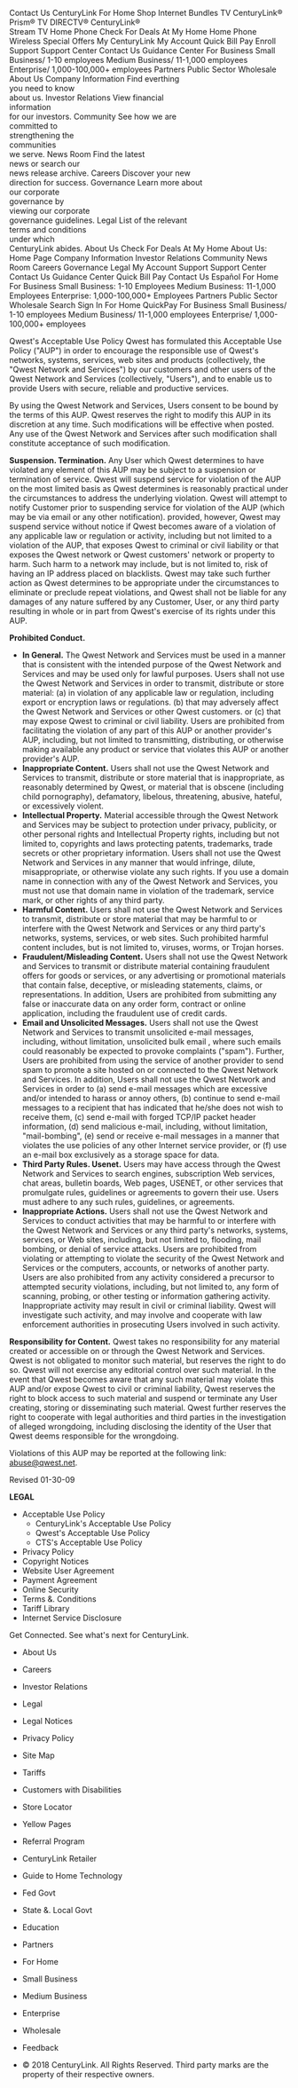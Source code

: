 Contact Us CenturyLink For Home Shop Internet Bundles TV CenturyLink®  
Prism® TV DIRECTV® CenturyLink®  
Stream TV Home Phone Check For Deals At My Home Home Phone Wireless Special Offers My CenturyLink My Account Quick Bill Pay Enroll Support Support Center Contact Us Guidance Center For Business Small Business/ 1-10 employees Medium Business/ 11-1,000 employees Enterprise/ 1,000-100,000+ employees Partners Public Sector Wholesale About Us Company Information Find everthing  
you need to know  
about us. Investor Relations View financial  
information  
for our investors. Community See how we are  
committed to  
strengthening the  
communities  
we serve. News Room Find the latest  
news or search our  
news release archive. Careers Discover your new  
direction for success. Governance Learn more about  
our corporate  
governance by  
viewing our corporate  
governance guidelines. Legal List of the relevant  
terms and conditions  
under which  
CenturyLink abides. About Us Check For Deals At My Home About Us: Home Page Company Information Investor Relations Community News Room Careers Governance Legal My Account Support Support Center Contact Us Guidance Center Quick Bill Pay Contact Us Español For Home For Business Small Business: 1-10 Employees Medium Business: 11-1,000 Employees Enterprise: 1,000-100,000+ Employees Partners Public Sector Wholesale Search Sign In For Home QuickPay For Business Small Business/ 1-10 employees Medium Business/ 11-1,000 employees Enterprise/ 1,000-100,000+ employees

Qwest's Acceptable Use Policy Qwest has formulated this Acceptable Use Policy ("AUP") in order to encourage the responsible use of Qwest's networks, systems, services, web sites and products (collectively, the "Qwest Network and Services") by our customers and other users of the Qwest Network and Services (collectively, "Users"), and to enable us to provide Users with secure, reliable and productive services.   

By using the Qwest Network and Services, Users consent to be bound by the terms of this AUP. Qwest reserves the right to modify this AUP in its discretion at any time. Such modifications will be effective when posted. Any use of the Qwest Network and Services after such modification shall constitute acceptance of such modification.

**Suspension. Termination.** Any User which Qwest determines to have violated any element of this AUP may be subject to a suspension or termination of service. Qwest will suspend service for violation of the AUP on the most limited basis as Qwest determines is reasonably practical under the circumstances to address the underlying violation. Qwest will attempt to notify Customer prior to suspending service for violation of the AUP (which may be via email or any other notification). provided, however, Qwest may suspend service without notice if Qwest becomes aware of a violation of any applicable law or regulation or activity, including but not limited to a violation of the AUP, that exposes Qwest to criminal or civil liability or that exposes the Qwest network or Qwest customers' network or property to harm. Such harm to a network may include, but is not limited to, risk of having an IP address placed on blacklists. Qwest may take such further action as Qwest determines to be appropriate under the circumstances to eliminate or preclude repeat violations, and Qwest shall not be liable for any damages of any nature suffered by any Customer, User, or any third party resulting in whole or in part from Qwest's exercise of its rights under this AUP.

**Prohibited Conduct.**

*   **In General.** The Qwest Network and Services must be used in a manner that is consistent with the intended purpose of the Qwest Network and Services and may be used only for lawful purposes. Users shall not use the Qwest Network and Services in order to transmit, distribute or store material: (a) in violation of any applicable law or regulation, including export or encryption laws or regulations. (b) that may adversely affect the Qwest Network and Services or other Qwest customers. or (c) that may expose Qwest to criminal or civil liability. Users are prohibited from facilitating the violation of any part of this AUP or another provider's AUP, including, but not limited to transmitting, distributing, or otherwise making available any product or service that violates this AUP or another provider's AUP.
*   **Inappropriate Content.** Users shall not use the Qwest Network and Services to transmit, distribute or store material that is inappropriate, as reasonably determined by Qwest, or material that is obscene (including child pornography), defamatory, libelous, threatening, abusive, hateful, or excessively violent.
*   **Intellectual Property.** Material accessible through the Qwest Network and Services may be subject to protection under privacy, publicity, or other personal rights and Intellectual Property rights, including but not limited to, copyrights and laws protecting patents, trademarks, trade secrets or other proprietary information. Users shall not use the Qwest Network and Services in any manner that would infringe, dilute, misappropriate, or otherwise violate any such rights. If you use a domain name in connection with any of the Qwest Network and Services, you must not use that domain name in violation of the trademark, service mark, or other rights of any third party.
*   **Harmful Content.** Users shall not use the Qwest Network and Services to transmit, distribute or store material that may be harmful to or interfere with the Qwest Network and Services or any third party's networks, systems, services, or web sites. Such prohibited harmful content includes, but is not limited to, viruses, worms, or Trojan horses.
*   **Fraudulent/Misleading Content.** Users shall not use the Qwest Network and Services to transmit or distribute material containing fraudulent offers for goods or services, or any advertising or promotional materials that contain false, deceptive, or misleading statements, claims, or representations. In addition, Users are prohibited from submitting any false or inaccurate data on any order form, contract or online application, including the fraudulent use of credit cards.
*   **Email and Unsolicited Messages.** Users shall not use the Qwest Network and Services to transmit unsolicited e-mail messages, including, without limitation, unsolicited bulk email , where such emails could reasonably be expected to provoke complaints ("spam"). Further, Users are prohibited from using the service of another provider to send spam to promote a site hosted on or connected to the Qwest Network and Services. In addition, Users shall not use the Qwest Network and Services in order to (a) send e-mail messages which are excessive and/or intended to harass or annoy others, (b) continue to send e-mail messages to a recipient that has indicated that he/she does not wish to receive them, (c) send e-mail with forged TCP/IP packet header information, (d) send malicious e-mail, including, without limitation, "mail-bombing", (e) send or receive e-mail messages in a manner that violates the use policies of any other Internet service provider, or (f) use an e-mail box exclusively as a storage space for data.
*   **Third Party Rules. Usenet.** Users may have access through the Qwest Network and Services to search engines, subscription Web services, chat areas, bulletin boards, Web pages, USENET, or other services that promulgate rules, guidelines or agreements to govern their use. Users must adhere to any such rules, guidelines, or agreements.
*   **Inappropriate Actions.** Users shall not use the Qwest Network and Services to conduct activities that may be harmful to or interfere with the Qwest Network and Services or any third party's networks, systems, services, or Web sites, including, but not limited to, flooding, mail bombing, or denial of service attacks. Users are prohibited from violating or attempting to violate the security of the Qwest Network and Services or the computers, accounts, or networks of another party. Users are also prohibited from any activity considered a precursor to attempted security violations, including, but not limited to, any form of scanning, probing, or other testing or information gathering activity. Inappropriate activity may result in civil or criminal liability. Qwest will investigate such activity, and may involve and cooperate with law enforcement authorities in prosecuting Users involved in such activity.

**Responsibility for Content.** Qwest takes no responsibility for any material created or accessible on or through the Qwest Network and Services. Qwest is not obligated to monitor such material, but reserves the right to do so. Qwest will not exercise any editorial control over such material. In the event that Qwest becomes aware that any such material may violate this AUP and/or expose Qwest to civil or criminal liability, Qwest reserves the right to block access to such material and suspend or terminate any User creating, storing or disseminating such material. Qwest further reserves the right to cooperate with legal authorities and third parties in the investigation of alleged wrongdoing, including disclosing the identity of the User that Qwest deems responsible for the wrongdoing.

Violations of this AUP may be reported at the following link: abuse@qwest.net.

Revised 01-30-09

**LEGAL**

*   Acceptable Use Policy
    *   CenturyLink's Acceptable Use Policy
    *   Qwest's Acceptable Use Policy
    *   CTS's Acceptable Use Policy
*   Privacy Policy
*   Copyright Notices
*   Website User Agreement
*   Payment Agreement
*   Online Security
*   Terms &. Conditions
*   Tariff Library
*   Internet Service Disclosure

Get Connected. See what's next for CenturyLink.

*   About Us
*   Careers
*   Investor Relations
*   Legal
*   Legal Notices
*   Privacy Policy
*   Site Map
*   Tariffs
*   Customers with Disabilities

*   Store Locator
*   Yellow Pages
*   Referral Program
*   CenturyLink Retailer
*   Guide to Home Technology
*   Fed Govt
*   State &. Local Govt
*   Education
*   Partners

*   For Home
*   Small Business
*   Medium Business
*   Enterprise
*   Wholesale
*   Feedback

*   © 2018 CenturyLink. All Rights Reserved. Third party marks are the property of their respective owners.